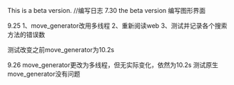 This is a beta version.
//编写日志
7.30 the beta version
编写图形界面

9.25
1、move_generator改用多线程
2、重新阅读web
3、测试并记录各个搜索方法的错误数

测试改变之前move_generator为10.2s

9.26
move_generator更改为多线程，但无实际变化，依然为10.2s
测试原生move_generator没有问题

